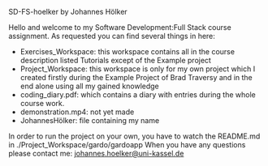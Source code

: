 SD-FS-hoelker
by Johannes Hölker

Hello and welcome to my Software Development:Full Stack course assignment.
As requested you can find several things in here:
- Exercises_Workspace: this workspace contains all in the course description listed Tutorials except of the Example project
- Project_Workspace: this workspace is only for my own project which I created firstly during the Example Project of Brad Traversy and in the end alone using all my gained knowledge
- coding_diary.pdf: which contains a diary with entries during the whole course work.
- demonstration.mp4: not yet made
- JohannesHölker: file containing my name

In order to run the project on your own, you have to watch the README.md in ./Project_Workspace/gardo/gardoapp
When you have any questions please contact me: johannes.hoelker@uni-kassel.de
